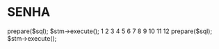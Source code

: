 # SENHA


<?php
require "conexao.php";

$nome = 'LOUCOSPOTI';
$email = 'loucosporti@gmail.com.com.br';
$senha = password_hash('loucos123', PASSWORD_DEFAULT);


$conexao = conexao::getInstance();
$sql = "INSERT INTO tab_usuario(nome, email, senha, status)VALUES('{$nome}', '{$email}', '{$senha}', 'Ativo')";
$stm = $conexao->prepare($sql);
$stm->execute();
1
2
3
4
5
6
7
8
9
10
11
12
<?php
require "conexao.php";
 
$nome = 'William';
$email = 'wllfl@ig.com.br';
$senha = password_hash('devwilliam', PASSWORD_DEFAULT);
 
 
$conexao = conexao::getInstance();
$sql = "INSERT INTO tab_usuario(nome, email, senha, status)VALUES('{$nome}', '{$email}', '{$senha}', 'Ativo')";
$stm = $conexao->prepare($sql);
$stm->execute();
